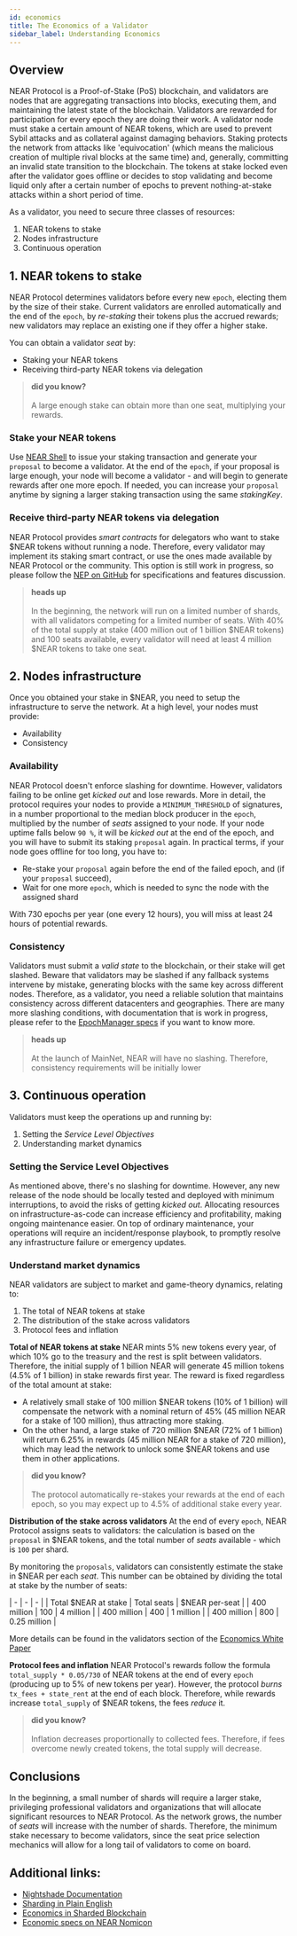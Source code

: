 ```yaml
---
id: economics
title: The Economics of a Validator
sidebar_label: Understanding Economics
---
```

## Overview

NEAR Protocol is a Proof-of-Stake (PoS) blockchain, and validators are nodes that are aggregating transactions into blocks, executing them, and maintaining the latest state of the blockchain. Validators are rewarded for participation for every epoch they are doing their work. A validator node must stake a certain amount of NEAR tokens, which are used to prevent Sybil attacks and as collateral against damaging behaviors. Staking protects the network from attacks like 'equivocation' (which means the malicious creation of multiple rival blocks at the same time) and, generally, committing an invalid state transition to the blockchain. The tokens at stake locked even after the validator goes offline or decides to stop validating and become liquid only after a certain number of epochs to prevent nothing-at-stake attacks within a short period of time.

As a validator, you need to secure three classes of resources:
1. NEAR tokens to stake
2. Nodes infrastructure
3. Continuous operation


## 1. NEAR tokens to stake

NEAR Protocol determines validators before every new `epoch`, electing them by the size of their stake. Current validators are enrolled automatically and the end of the `epoch`, by *re-staking* their tokens plus the accrued rewards; new validators may replace an existing one if they offer a higher stake.

You can obtain a validator *seat* by:
- Staking your NEAR tokens
- Receiving third-party NEAR tokens via delegation

<blockquote class="info">
    <strong>did you know?</strong><br><br>
    A large enough stake can obtain more than one seat, multiplying your rewards. 
</blockquote>

### Stake your NEAR tokens

Use [NEAR Shell](../development/near-clitool.md) to issue your staking transaction and generate your `proposal` to become a validator. At the end of the `epoch`, if your proposal is large enough, your node will become a validator - and will begin to generate rewards after one more epoch. If needed, you can increase your `proposal` anytime by signing a larger staking transaction using the same *stakingKey*.

### Receive third-party NEAR tokens via delegation

NEAR Protocol provides *smart contracts* for delegators who want to stake $NEAR tokens without running a node. Therefore, every validator may implement its staking smart contract, or use the ones made available by NEAR Protocol or the community. 
This option is still work in progress, so please follow the [NEP on GitHub](https://github.com/nearprotocol/NEPs/blob/staking-contract/text/0000-staking-contract.md) for specifications and features discussion.

<blockquote class="warning">
    <strong>heads up</strong><br><br>
    In the beginning, the network will run on a limited number of shards, with all validators competing for a limited number of seats. With 40% of the total supply at stake (400 million out of 1 billion $NEAR tokens) and 100 seats available, every validator will need at least 4 million $NEAR tokens to take one seat.
</blockquote>


## 2. Nodes infrastructure

Once you obtained your stake in $NEAR, you need to setup the infrastructure to serve the network.
At a high level, your nodes must provide:
- Availability
- Consistency

### Availability

NEAR Protocol doesn't enforce slashing for downtime. However, validators failing to be online get *kicked out* and lose rewards.
More in detail, the protocol requires your nodes to provide a `MINIMUM_THRESHOLD` of signatures, in a number proportional to the median block producer in the `epoch`, multiplied by the number of *seats* assigned to your node. If your node uptime falls below `90 %`, it will be *kicked out* at the end of the epoch, and you will have to submit its staking `proposal` again.
In practical terms, if your node goes offline for too long, you have to:
- Re-stake your `proposal` again before the end of the failed epoch, and (if your `proposal` succeed),
- Wait for one more `epoch`, which is needed to sync the node with the assigned shard

With 730 epochs per year (one every 12 hours), you will miss at least 24 hours of potential rewards.

### Consistency

Validators must submit a *valid state* to the blockchain, or their stake will get slashed. Beware that validators may be slashed if any fallback systems intervene by mistake, generating blocks with the same key across different nodes. Therefore, as a validator, you need a reliable solution that maintains consistency across different datacenters and geographies.
There are many more slashing conditions, with documentation that is work in progress, please refer to the [EpochManager specs](https://github.com/nearprotocol/NEPs/pull/37) if you want to know more.

<blockquote class="warning">
    <strong>heads up</strong><br><br>
    At the launch of MainNet, NEAR will have no slashing. Therefore, consistency requirements will be initially lower
</blockquote>


## 3. Continuous operation

Validators must keep the operations up and running by:
1. Setting the *Service Level Objectives*
2. Understanding market dynamics

### Setting the Service Level Objectives

As mentioned above, there's no slashing for downtime. However, any new release of the node should be locally tested and deployed with minimum interruptions, to avoid the risks of getting *kicked out*. Allocating resources on infrastructure-as-code can increase efficiency and profitability, making ongoing maintenance easier.
On top of ordinary maintenance, your operations will require an incident/response playbook, to promptly resolve any infrastructure failure or emergency updates.


### Understand market dynamics

NEAR validators are subject to market and game-theory dynamics, relating to:
1. The total of NEAR tokens at stake
2. The distribution of the stake across validators
3. Protocol fees and inflation

**Total of NEAR tokens at stake**
NEAR mints 5% new tokens every year, of which 10% go to the treasury and the rest is split between validators. Therefore, the initial supply of 1 billion NEAR will generate 45 million tokens (4.5% of 1 billion) in stake rewards first year.
The reward is fixed regardless of the total amount at stake:
- A relatively small stake of 100 million $NEAR tokens (10% of 1 billion) will compensate the network with a nominal return of 45% (45 million NEAR for a stake of 100 million), thus attracting more staking.
- On the other hand, a large stake of 720 million $NEAR (72% of 1 billion) will return 6.25% in rewards (45 million NEAR for a stake of 720 million), which may lead the network to unlock some $NEAR tokens and use them in other applications.

<blockquote class="info">
    <strong>did you know?</strong><br><br>
    The protocol automatically re-stakes your rewards at the end of each epoch, so you may expect up to 4.5% of additional stake every year.
</blockquote>

**Distribution of the stake across validators**
At the end of every `epoch`, NEAR Protocol assigns seats to validators: the calculation is based on the `proposal` in $NEAR tokens, and the total number of *seats* available - which is `100` per shard. 

By monitoring the `proposals`, validators can consistently estimate the stake in $NEAR per each *seat*.
This number can be obtained by dividing the total at stake by the number of seats:

| - | - | - |
| Total $NEAR at stake | Total seats | $NEAR per-seat |
| 400 million | 100 | 4 million |
| 400 million | 400 | 1 million |
| 400 million | 800 | 0.25 million |

More details can be found in the validators section of the [Economics White Paper](https://nearprotocol.com/papers/economics-in-sharded-blockchain/#validators)

**Protocol fees and inflation**
NEAR Protocol's rewards follow the formula `total_supply * 0.05/730` of NEAR tokens at the end of every `epoch` (producing up to 5% of new tokens per year). However, the protocol *burns* `tx_fees + state_rent` at the end of each block. Therefore, while rewards increase `total_supply` of $NEAR tokens, the fees *reduce* it. 

<blockquote class="info">
    <strong>did you know?</strong><br><br>
    Inflation decreases proportionally to collected fees. Therefore, if fees overcome newly created tokens, the total supply will decrease.
</blockquote>


## Conclusions

In the beginning, a small number of shards will require a larger stake, privileging professional validators and organizations that will allocate significant resources to NEAR Protocol.
As the network grows, the number of *seats* will increase with the number of shards. Therefore, the minimum stake necessary to become validators, since the seat price selection mechanics will allow for a long tail of validators to come on board.


## Additional links:

- [Nightshade Documentation](../technical/nightshade.md)
- [Sharding in Plain English](https://www.citusdata.com/blog/2018/01/10/sharding-in-plain-english/)
- [Economics in Sharded Blockchain](https://nearprotocol.com/papers/economics-in-sharded-blockchain/#validators)
- [Economic specs on NEAR Nomicon](https://nomicon.io/Economics/README.html)